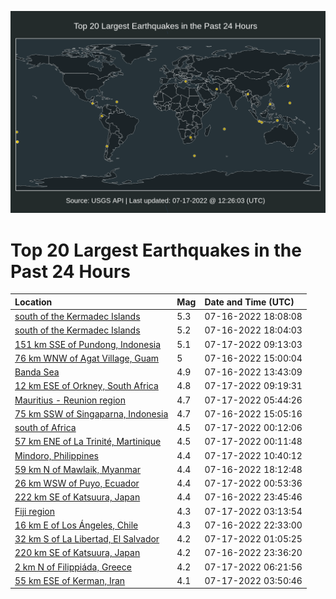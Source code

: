 ![Map](./map.png)

# Top 20 Largest Earthquakes in the Past 24 Hours

| Location | Mag | Date and Time (UTC) |
|:---|:---|:---|
| [south of the Kermadec Islands](https://earthquake.usgs.gov/earthquakes/eventpage/us6000i32x) | 5.3 | 07-16-2022 18:08:08 |
| [south of the Kermadec Islands](https://earthquake.usgs.gov/earthquakes/eventpage/us6000i32y) | 5.2 | 07-16-2022 18:04:03 |
| [151 km SSE of Pundong, Indonesia](https://earthquake.usgs.gov/earthquakes/eventpage/us6000i37a) | 5.1 | 07-17-2022 09:13:03 |
| [76 km WNW of Agat Village, Guam](https://earthquake.usgs.gov/earthquakes/eventpage/us6000i31v) | 5 | 07-16-2022 15:00:04 |
| [Banda Sea](https://earthquake.usgs.gov/earthquakes/eventpage/us6000i31j) | 4.9 | 07-16-2022 13:43:09 |
| [12 km ESE of Orkney, South Africa](https://earthquake.usgs.gov/earthquakes/eventpage/us6000i37b) | 4.8 | 07-17-2022 09:19:31 |
| [Mauritius - Reunion region](https://earthquake.usgs.gov/earthquakes/eventpage/us6000i36c) | 4.7 | 07-17-2022 05:44:26 |
| [75 km SSW of Singaparna, Indonesia](https://earthquake.usgs.gov/earthquakes/eventpage/us6000i31w) | 4.7 | 07-16-2022 15:05:16 |
| [south of Africa](https://earthquake.usgs.gov/earthquakes/eventpage/us6000i34q) | 4.5 | 07-17-2022 00:12:06 |
| [57 km ENE of La Trinité, Martinique](https://earthquake.usgs.gov/earthquakes/eventpage/us6000i34n) | 4.5 | 07-17-2022 00:11:48 |
| [Mindoro, Philippines](https://earthquake.usgs.gov/earthquakes/eventpage/us6000i37v) | 4.4 | 07-17-2022 10:40:12 |
| [59 km N of Mawlaik, Myanmar](https://earthquake.usgs.gov/earthquakes/eventpage/us6000i32w) | 4.4 | 07-16-2022 18:12:48 |
| [26 km WSW of Puyo, Ecuador](https://earthquake.usgs.gov/earthquakes/eventpage/us6000i358) | 4.4 | 07-17-2022 00:53:36 |
| [222 km SE of Katsuura, Japan](https://earthquake.usgs.gov/earthquakes/eventpage/us6000i34j) | 4.4 | 07-16-2022 23:45:46 |
| [Fiji region](https://earthquake.usgs.gov/earthquakes/eventpage/us6000i35w) | 4.3 | 07-17-2022 03:13:54 |
| [16 km E of Los Ángeles, Chile](https://earthquake.usgs.gov/earthquakes/eventpage/us6000i342) | 4.3 | 07-16-2022 22:33:00 |
| [32 km S of La Libertad, El Salvador](https://earthquake.usgs.gov/earthquakes/eventpage/us6000i35a) | 4.2 | 07-17-2022 01:05:25 |
| [220 km SE of Katsuura, Japan](https://earthquake.usgs.gov/earthquakes/eventpage/us6000i34h) | 4.2 | 07-16-2022 23:36:20 |
| [2 km N of Filippiáda, Greece](https://earthquake.usgs.gov/earthquakes/eventpage/us6000i36d) | 4.2 | 07-17-2022 06:21:56 |
| [55 km ESE of Kerman, Iran](https://earthquake.usgs.gov/earthquakes/eventpage/us6000i35z) | 4.1 | 07-17-2022 03:50:46 |
